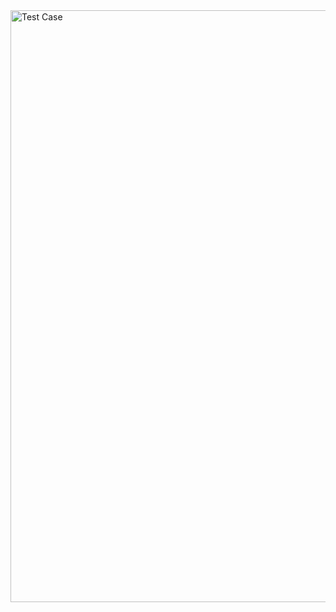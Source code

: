 
<img width="947" alt="Test Case" src="https://user-images.githubusercontent.com/101088188/164884454-6d990906-9c6b-47de-b1a7-931ebffbf245.png">
